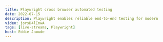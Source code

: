```yaml
---
title: Playwright cross browser automated testing
date: 2022-07-15
description: Playwright enables reliable end-to-end testing for modern web apps. Let's walk though the docs and get started with Playwright in this live stream!
video: jorsD4lInwA
tags: [live-streams, Playwright]
host: Eddie Jaoude
---
```

